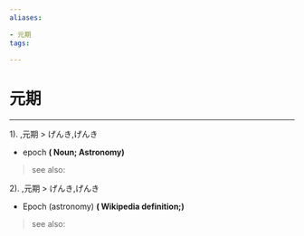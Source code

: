 ```yaml
---
aliases:
    
- 元期
tags:
    
---
```


# 元期
---
1).
,元期 > げんき,げんき

- epoch
**( Noun; Astronomy)**
> see also: 
            
2).
,元期 > げんき,げんき

- Epoch (astronomy)
**( Wikipedia definition;)**
> see also: 
            